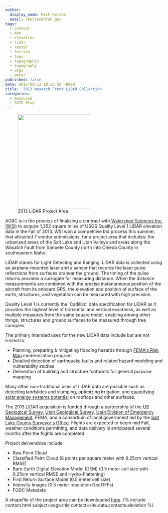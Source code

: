 ```yaml
---
author:
  display_name: Rick Kelson
  email: rkelson@utah.gov
tags:
  - contour
  - dem
  - elevation
  - lidar
  - raster
  - terrain
  - topo
  - topographic
  - topography
  - usgs
  - water
published: false
date: 2013-09-13 10:22:50 -0600
title: '2013 Wasatch Front LiDAR Collection '
categories:
  - Featured
  - SGID Blog
---
```

<figure class="caption caption--right"><a href="{{ "/downloads/2013-Lidar-Project-Area.jpg" | prepend: site.baseurl }}"><img src="{{ "/images/2013-Lidar-Project-Area-231x300.jpg" | prepend: site.baseurl }}" alt="" title="2013 LiDAR Project Area" width="231" height="300" /></a><figcaption class="caption__text">2013 LiDAR Project Area</figcaption></figure>AGRC is in the process of finalizing a contract with <a href="http://www.watershedsciences.com/" title="WSI">Watershed Sciences Inc. (WSI)</a> to acquire 1,352 square miles of USGS Quality Level 1 LiDAR elevation data in the Fall of 2013. WSI won a competitive bid process this summer, that attracted 7 vendor submissions, for a project area that includes: the urbanized areas of the Salt Lake and Utah Valleys and areas along the Wasatch Fault from Sanpete County north into Onieda County in southeastern Idaho. </p>
<p>LiDAR stands for Light Detecting and Ranging. LiDAR data is collected using an airplane-mounted laser and a sensor that records the laser pulse reflections from surfaces on/near the ground. The timing of the pulse returns provides a surrogate for measuring distance. When the distance measurements are combined with the precise instantaneous position of the aircraft from its onboard GPS, the elevation and position of surface of the earth, structures, and vegetation can be measured with high precision.</p>
<p>Quality Level 1 is currently the 'Cadillac' data specification for LiDAR as it provides the highest level of horizontal and vertical exactness, as well as multiple measures from the same square meter, enabling among other things, structures and ground surfaces to be measured through tree canopies.</p>
<p>The primary intended uses for the new LiDAR data include but are not limited to:</p>
<ul>
<li>Planning, preparing & mitigating flooding hazards through <a href="https://www.fema.gov/risk-mapping-assessment-planning">FEMA's Risk Map</a> modernization program</li>
<li>Detailed detection of earthquake faults and related hazard modeling and vulnerability studies</li>
<li>Delineation of building and structure footprints for general purpose mapping</li>
</ul>
<p>Many other non-traditional uses of LiDAR data are possible such as detecting landslides and slumping, optimizing irrigation, and <a href="http://www.slideshare.net/bgranberg/salt-lake-solar-ignite">quantifying solar energy systems potential</a> on rooftops and other surfaces.</p>
<p>The 2013 LiDAR acquisition is funded through a partnership of the <a href="https://earthquake.usgs.gov/">US Geological Survey</a>, <a href="https://geology.utah.gov/">Utah Geological Survey</a>, <a href="https://dem.utah.gov/">Utah Division of Emergency Management</a>, FEMA, and a consortium of local government led by the <a href="http://surveyor.slco.org/">Salt Lake County Surveyor's Office</a>. Flights are expected to begin mid Fall, weather conditions permitting, and data delivery is anticipated several months after the flights are completed. </p>
<p>Project deliverables include:</p>
<ul>
<li>Raw Point Cloud</li>
<li>Classified Point Cloud (8 points per square meter with 9.25cm vertical RMSE)</li>
<li>Bare-Earth Digital Elevation Model (DEM) (0.5 meter cell size with 9.25cm vertical RMSE and Hydro-Flattening)</li>
<li>First Return Surface Model (0.5 meter cell size)</li>
<li>Intensity Images (0.5 meter resolution GeoTIFFs)</li>
<li>FGDC Metadata</li>
</ul>
<p>A shapefile of the project area can be downloaded <a href="ftp://ftp.agrc.utah.gov/Temp/Lidar_2013/Utah_Lidar_2013.zip">here</a>. {% include contact.html subject=page.title contact=site.data.contacts.elevation %}</p>
